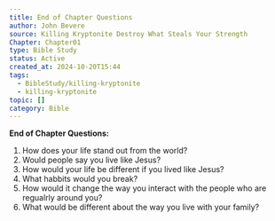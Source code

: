 ```yaml
---
title: End of Chapter Questions
author: John Bevere
source: Killing Kryptonite Destroy What Steals Your Strength
Chapter: Chapter01
type: Bible Study
status: Active
created_at: 2024-10-20T15:44
tags:
  - BibleStudy/killing-kryptonite
  - killing-kryptonite
topic: []
category: Bible
---
```

**End of Chapter Questions:**
1. How does your life stand out from the world?
2. Would people say you live like Jesus?
3. How would your life be different if you lived like Jesus?
4. What habbits would you break? 
5. How would it change the way you interact with the people who are regualrly around you?
6. What would be different about the way you live with your family?